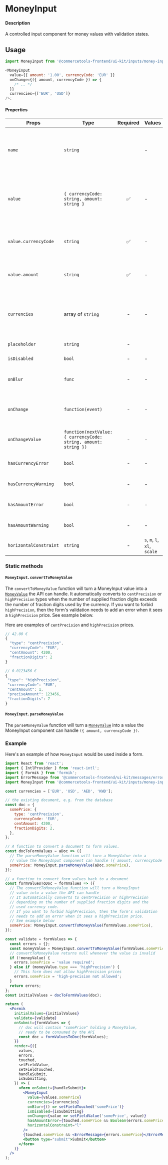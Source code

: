 # MoneyInput

#### Description

A controlled input component for money values with validation states.

## Usage

```js
import MoneyInput from '@commercetools-frontend/ui-kit/inputs/money-input';

<MoneyInput
  value={{ amount: '1.00', currencyCode: 'EUR' }}
  onChange={({ amount, currencyCode }) => {
    /* .. */
  }}
  currencies={['EUR', 'USD']}
/>;
```

#### Properties

| Props                  | Type                                                            | Required | Values                       | Default | Description                                                                                                                                                   |
| ---------------------- | --------------------------------------------------------------- | :------: | ---------------------------- | ------- | ------------------------------------------------------------------------------------------------------------------------------------------------------------- |
| `name`                 | `string`                                                        |          | -                            | -       | The prefix used to create a HTML `name` property for the amount input field (`${name}.amount`) and the currency dropdown (`${name}.currencyCode`).            |
| `value`                | `{ currencyCode: string, amount: string }`                      |    ✅    | -                            | -       | Value of the input. Consists of the currency code and an amount. `amount` is a string representing the amount. A dot has to be used as the decimal separator. |
| `value.currencyCode`   | `string`                                                        |    ✅    | -                            | -       | The currency code influences the fraction digits when formatting on blur. Can be an empty string.                                                             |
| `value.amount`         | `string`                                                        |    ✅    | -                            | -       | Amount formatted as a number, e.g. "10.30". Must use a dot as the decimal separator. Can be an empty string.                                                  |
| `currencies`           | array of `string`                                               |    -     | -                            | []      | List of possible currencies. When not provided or empty, the component renders a label with the value's currency instead of a dropdown.                       |
| `placeholder`          | `string`                                                        |    -     |                              | -       | Placeholder text for the input.                                                                                                                               |
| `isDisabled`           | `bool`                                                          |    -     | -                            | `false` | Indicates that the field cannot be used.                                                                                                                      |
| `onBlur`               | `func`                                                          |    -     | -                            | -       | Called when the amount field or the currency code dropdown is blurred.                                                                                        |
| `onChange`             | `function(event)`                                               |    -     | -                            | -       | Called with the event of the input or dropdown when either the currency or the amount have changed.                                                           |
| `onChangeValue`        | `function(nextValue: { currencyCode: string, amount: string })` |    -     | -                            | -       | Called with the full value when either the currency or the amount have changed.                                                                               |
| `hasCurrencyError`     | `bool`                                                          |    -     | -                            | -       | Indicates if the currency field has an error                                                                                                                  |
| `hasCurrencyWarning`   | `bool`                                                          |    -     | -                            | -       | Indicates if the currency field has a warning                                                                                                                 |
| `hasAmountError`       | `bool`                                                          |    -     | -                            | -       | Indicates if the centAmount field has an error                                                                                                                |
| `hasAmountWarning`     | `bool`                                                          |    -     | -                            | -       | Indicates if the centAmount field has a warning                                                                                                               |
| `horizontalConstraint` | `string`                                                        |    -     | `s`, `m`, `l`, `xl`, `scale` | `scale` | Horizontal size limit of the input fields.                                                                                                                    |

### Static methods

#### `MoneyInput.convertToMoneyValue`

The `convertToMoneyValue` function will turn a MoneyInput value into a [`MoneyValue`](https://docs.commercetools.com/http-api-types#money) the API can handle. It automatically converts to `centPrecision` or `highPrecision` types when the number of supplied fraction digits exceeds the number of fraction digits used by the currency.
If you want to forbid `highPrecision`, then the form's validation needs to add an error when it sees a `highPrecision` price. See example below.

Here are examples of `centPrecision` and `highPrecision` prices.

```js
// 42.00 €
{
  "type": "centPrecision",
  "currencyCode": "EUR",
  "centAmount": 4200,
  "fractionDigits": 2
}
```

```js
// 0.0123456 €
{
 "type": "highPrecision",
 "currencyCode": "EUR",
 "centAmount": 1,
 "preciseAmount": 123456,
 "fractionDigits": 7
}
```

#### `MoneyInput.parseMoneyValue`

The `parseMoneyValue` function will turn a [`MoneyValue`](https://docs.commercetools.com/http-api-types#money) into a value the MoneyInput component can handle `({ amount, currencyCode })`.

### Example

Here's an example of how `MoneyInput` would be used inside a form.

```jsx
import React from 'react';
import { IntlProvider } from 'react-intl';
import { Formik } from 'formik';
import ErrorMessage from '@commercetools-frontend/ui-kit/messages/error-message';
import MoneyInput from '@commercetools-frontend/ui-kit/inputs/money-input';

const currencies = ['EUR', 'USD', 'AED', 'KWD'];

// the existing document, e.g. from the database
const doc = {
  somePrice: {
    type: 'centPrecision',
    currencyCode: 'EUR',
    centAmount: 4200,
    fractionDigits: 2,
  },
};

// A function to convert a document to form values.
const docToFormValues = aDoc => ({
  // The parseMoneyValue function will turn a MoneyValue into a
  // value the MoneyInput component can handle ({ amount, currencyCode })
  somePrice: MoneyInput.parseMoneyValue(aDoc.somePrice),
});

// a function to convert form values back to a document
const formValuesToDoc = formValues => ({
  // The convertToMoneyValue function will turn a MoneyInput
  // value into a value the API can handle
  // It automatically converts to centPrecision or highPrecision
  // depending on the number of supplied fraction digits and the
  // used currency code.
  // If you want to forbid highPrecision, then the form's validation
  // needs to add an error when it sees a highPrecision price.
  // See example below
  somePrice: MoneyInput.convertToMoneyValue(formValues.somePrice),
});

const validate = formValues => {
  const errors = {};
  const moneyValue = MoneyInput.convertToMoneyValue(formValues.somePrice);
  // convertToMoneyValue returns null whenever the value is invalid
  if (!moneyValue) {
    errors.somePrice = 'value required';
  } else if (moneyValue.type === 'highPrecision') {
    // This form does not allow highPrecision prices
    errors.somePrice = 'high-precision not allowed';
  }
  return errors;
};
const initialValues = docToFormValues(doc);

return (
  <Formik
    initialValues={initialValues}
    validate={validate}
    onSubmit={formValues => {
      // doc will contain "somePrice" holding a MoneyValue,
      // ready to be consumed by the API
      const doc = formValuesToDoc(formValues);
    }}
    render={({
      values,
      errors,
      touched,
      setFieldValue,
      setFieldTouched,
      handleSubmit,
      isSubmitting,
    }) => (
      <form onSubmit={handleSubmit}>
        <MoneyInput
          value={values.somePrice}
          currencies={currencies}
          onBlur={() => setFieldTouched('somePrice')}
          isDisabled={isSubmitting}
          onChange={value => setFieldValue('somePrice', value)}
          hasAmountError={touched.somePrice && Boolean(errors.somePrice)}
          horizontalConstraint="l"
        />
        {touched.somePrice && <ErrorMessage>{errors.somePrice}</ErrorMessage>}
        <button type="submit">Submit</button>
      </form>
    )}
  />
);
```
